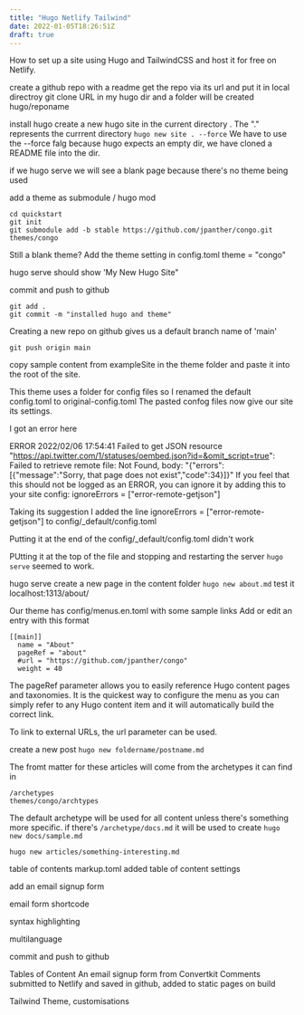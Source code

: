 ```yaml
---
title: "Hugo Netlify Tailwind"
date: 2022-01-05T18:26:51Z
draft: true
---
```


How to set up a site using Hugo and TailwindCSS and host it for free on Netlify.

create a github repo with a readme
get the repo via its url and put it in local directroy
git clone URL  in my hugo dir and a folder will be created 
hugo/reponame

install hugo 
create a new hugo site in the current directory . The "." represents the currrent directory
`hugo new site . --force`
We have to use the --force falg because hugo expects an empty dir, we have cloned a README file into the dir.

if we hugo serve we will see a blank page because there's no theme being used 

add a theme as submodule / hugo mod

```
cd quickstart
git init
git submodule add -b stable https://github.com/jpanther/congo.git themes/congo

```



Still a blank theme?
Add the theme setting in config.toml
theme = "congo"

hugo serve should show 'My New Hugo Site"

commit and push to github
```
git add .
git commit -m "installed hugo and theme"
```

Creating a new repo on github gives us a default branch name of 'main'

`git push origin main`


copy sample content from exampleSite in the theme folder and paste it into the root of the site.

This theme uses a folder for config files so I renamed the default config.toml to original-config.toml 
The pasted confog files now give our site its settings.

I got an error here

ERROR 2022/02/06 17:54:41 Failed to get JSON resource "https://api.twitter.com/1/statuses/oembed.json?id=&omit_script=true": Failed to retrieve remote file: Not Found, body: "{\"errors\":[{\"message\":\"Sorry, that page does not exist\",\"code\":34}]}"
If you feel that this should not be logged as an ERROR, you can ignore it by adding this to your site config:
ignoreErrors = ["error-remote-getjson"]

Taking its suggestion I added the line
ignoreErrors = ["error-remote-getjson"]
to config/_default/config.toml

Putting it at the end of the config/_default/config.toml didn't work

PUtting it at the top of the file and stopping and restarting the server
`hugo serve`
seemed to work.


hugo serve
create a new page in the content folder 
`hugo new about.md`
test it
localhost:1313/about/


Our theme has config/menus.en.toml with some sample links 
Add or edit an entry with this format
```
[[main]]
  name = "About"
  pageRef = "about"
  #url = "https://github.com/jpanther/congo"
  weight = 40
  ```

  The pageRef parameter allows you to easily reference Hugo content pages and taxonomies. It is the quickest way to configure the menu as you can simply refer to any Hugo content item and it will automatically build the correct link.

  To link to external URLs, the url parameter can be used.

create a new post
`hugo new foldername/postname.md`

The fromt matter for these articles will come from the archetypes it can find in

```
/archetypes
themes/congo/archtypes
```

The default archetype will be used for all content unless there's something more specific.
if there's `/archetype/docs.md`
it will be used to create 
`hugo new docs/sample.md`

`hugo new articles/something-interesting.md`


table of contents
markup.toml added table of content settings



add an email signup form

email form shortcode

syntax highlighting

multilanguage 

commit and push to github




Tables of Content
An email signup form from Convertkit
Comments submitted to Netlify and saved in github, added to static pages on build

Tailwind Theme, customisations

